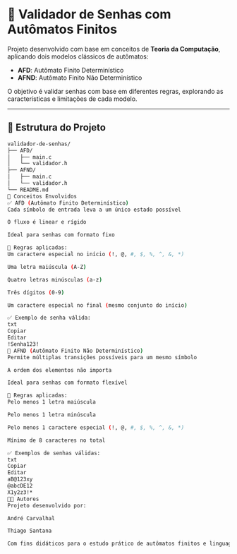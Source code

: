 # 🔐 Validador de Senhas com Autômatos Finitos

Projeto desenvolvido com base em conceitos de **Teoria da Computação**, aplicando dois modelos clássicos de autômatos:

- **AFD**: Autômato Finito Determinístico  
- **AFND**: Autômato Finito Não Determinístico

O objetivo é validar senhas com base em diferentes regras, explorando as características e limitações de cada modelo.

---

## 📁 Estrutura do Projeto

```bash
validador-de-senhas/
├── AFD/
│   ├── main.c
│   └── validador.h
├── AFND/
│   ├── main.c
│   └── validador.h
└── README.md
🧠 Conceitos Envolvidos
✅ AFD (Autômato Finito Determinístico)
Cada símbolo de entrada leva a um único estado possível

O fluxo é linear e rígido

Ideal para senhas com formato fixo

🧩 Regras aplicadas:
Um caractere especial no início (!, @, #, $, %, ^, &, *)

Uma letra maiúscula (A-Z)

Quatro letras minúsculas (a-z)

Três dígitos (0-9)

Um caractere especial no final (mesmo conjunto do início)

✅ Exemplo de senha válida:
txt
Copiar
Editar
!Senha123!
🔀 AFND (Autômato Finito Não Determinístico)
Permite múltiplas transições possíveis para um mesmo símbolo

A ordem dos elementos não importa

Ideal para senhas com formato flexível

🧩 Regras aplicadas:
Pelo menos 1 letra maiúscula

Pelo menos 1 letra minúscula

Pelo menos 1 caractere especial (!, @, #, $, %, ^, &, *)

Mínimo de 8 caracteres no total

✅ Exemplos de senhas válidas:
txt
Copiar
Editar
aB@123xy
@abcDE12
X1y2z3!*
👨‍💻 Autores
Projeto desenvolvido por:

André Carvalhal

Thiago Santana

Com fins didáticos para o estudo prático de autômatos finitos e linguagens formais, utilizando a linguagem C.
